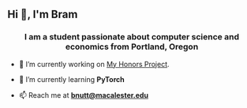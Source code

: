 ## Hi 👋, I'm Bram
<h3 align="center">I am a student passionate about computer science and economics from Portland, Oregon</h3>

- 🔭 I’m currently working on [My Honors Project](https://github.com/bram-n/Honors-DeepVAR-Household-Debt-Analysis).

- 🌱 I’m currently learning **PyTorch**

- 📫 Reach me at **bnutt@macalester.edu**
